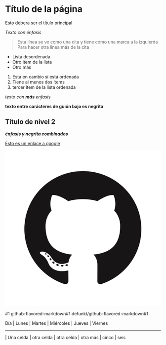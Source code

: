 # Título de la página 

Esto debera ser el título principal

*Texto con énfasis*

> Esta línea se ve como una cita y tiene como una marca a la izquierda  
> Para hacer otra línea más de la cita

- Lista desordenada
- Otro item de la lista
- Otro más

1. Esta en cambio sí está ordenada
2. Tiene al menos dos ítems
3. tercer ítem de la lista ordenada

*texto con **más** enfasis* 

__texto entre carácteres de guión bajo es negrita__

## Título de nivel 2

_**énfasis y negrita combinados**_

[Esto es un enlace a google](https://www.google.com)

![Logo de Github](./GitHub-Mark.png)

 #1
github-flavored-markdown#1
defunkt/github-flavored-markdown#1



Día | Lunes | Martes | Miércoles | Jueves | Viernes
---- -------- -------- ----------- -------- --------
| Una celda | otra celda | otra celda | otra más | cinco | seis




